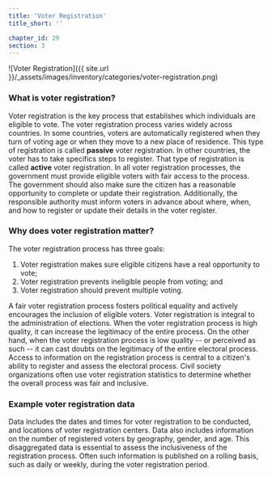 ```yaml
---
title: 'Voter Registration'
title_short: ''

chapter_id: 29
section: 3
---
```


![Voter Registration]({{ site.url }}/\_assets/images/inventory/categories/voter-registration.png)

### What is voter registration?

Voter registration is the key process that establishes which individuals are eligible to vote. The voter registration process varies widely across countries. In some countries, voters are automatically registered when they turn of voting age or when they move to a new place of residence. This type of registration is called **passive** voter registration. In other countries, the voter has to take specifics steps to register. That type of registration is called **active** voter registration. In all voter registration processes, the government must provide eligible voters with fair access to the process. The government should also make sure the citizen has a reasonable opportunity to complete or update their registration. Additionally, the responsible authority must inform voters in advance about where, when, and how to register or update their details in the voter register.

### Why does voter registration matter?

The voter registration process has three goals:

1.  Voter registration makes sure eligible citizens have a real opportunity to vote;
2.  Voter registration prevents ineligible people from voting; and
3.  Voter registration should prevent multiple voting.

A fair voter registration process fosters political equality and actively encourages the inclusion of eligible voters. Voter registration is integral to the administration of elections. When the voter registration process is high quality, it can increase the legitimacy of the entire process. On the other hand, when the voter registration process is low quality -- or perceived as such -- it can cast doubts on the legitimacy of the entire electoral process. Access to information on the registration process is central to a citizen's ability to register and assess the electoral process. Civil society organizations often use voter registration statistics to determine whether the overall process was fair and inclusive.

### Example voter registration data

Data includes the dates and times for voter registration to be conducted, and locations of voter registration centers. Data also includes information on the number of registered voters by geography, gender, and age. This disaggregated data is essential to assess the inclusiveness of the registration process. Often such information is published on a rolling basis, such as daily or weekly, during the voter registration period.
